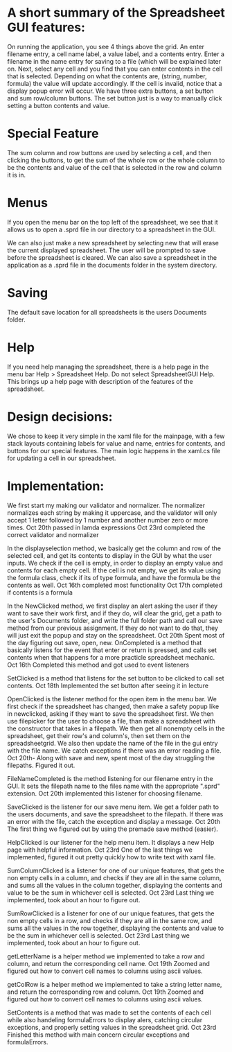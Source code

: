 # A short summary of the Spreadsheet GUI features:

On running the application, you see 4 things above the grid. An enter filename entry,
a cell name label, a value label, and a contents entry.
Enter a filename in the name entry for saving to a file (which will be explained later on.
Next, select any cell and you find that you can enter contents in the cell that is selected.
Depending on what the contents are, (string, number, formula) the value will update accordingly.
If the cell is invalid, notice that a display popup error will occur. We have three extra buttons,
a set button and sum row/column buttons. The set button just is a way to manually
click setting a button contents and value.

# Special Feature
The sum column and row buttons are used by selecting a cell, and then clicking the buttons, to get
the sum of the whole row or the whole column to be the contents and value of the cell that is selected
in the row and column it is in.

# Menus
If you open the menu bar on the top left of the spreadsheet, we see that it allows us to open
a .sprd file in our directory to a spreadsheet in the GUI.

We can also just make a new spreadsheet by selecting new that will erase the current displayed spreadsheet.
The user will be prompted to save before the spreadsheet is cleared.
We can also save a spreadsheet in the application as a .sprd file in the documents folder in
the system directory.

# Saving
The default save location for all spreadsheets is the users Documents folder.

# Help
If you need help managing the spreadsheet, there is a help page in the menu bar Help > Spreadsheet Help. Do not select
SpreadsheetGUI Help. This brings up a help page with description of the features of the spreadsheet.


# Design decisions:
We chose to keep it very simple in the xaml file for the mainpage, with a few stack layouts containing labels
for value and name, entries for contents, and buttons
for our special features. The main logic happens in the xaml.cs file for
updating a cell in our spreadsheet.

# Implementation:
We first start my making our validator and normalizer. The normalizer normalizes each string by making it uppercase,
and the validator will only accept 1 letter followed by 1 number and another number zero or more times.
Oct 20th passed in lamda expressions
Oct 23rd completed the correct validator and normalizer

In the displayselection method, we basically get the column and row of the selected cell, and get its contents to display
in the GUI by what the user inputs. We check if the cell is empty, in order to display an empty value and contents for each empty cell.
If the cell is not empty, we get its value using the formula class, check if its of type formula, and have the formula be the contents as well.
Oct 16th completed most functionality
Oct 17th completed if contents is a formula

In the NewClicked method, we first display an alert asking the user if they want to save their work first, and if they do, will clear the grid,
get a path to the user's Documents folder, and write the full folder path and call our save method from our previous assignment. If they do not
want to do that, they will just exit the popup and stay on the spreadsheet.
Oct 20th Spent most of the day figuring out save, open, new.
OnCompleted is a method that basically listens for the event that enter or return is pressed, and calls set contents when that happens
for a more practicle spreadsheet mechanic.
Oct 16th Completed this method and got used to event listeners

SetClicked is a method that listens for the set button to be clicked to call set contents.
Oct 18th Implemented the set button after seeing it in lecture

OpenClicked is the listener method for the open item in the menu bar. We first check if the
spreadsheet has changed, then make a safety popup like in newclicked, asking if they want to save the
spreadsheet first. We then use filepicker for the user to choose a file, than make a spreadsheet with
the constructor that takes in a filepath. We then get all nonempty cells in the spreadsheet, get their row's and column's,
then set them on the spreadsheetgrid. We also then update the name of the file in the gui entry with the file name. We
catch exceptions if there was an error reading a file.
Oct 20th- Along with save and new, spent most of the day struggling the filepaths. Figured it out.

FileNameCompleted is the method listening for our filename entry in the GUI. It sets the filepath name to the files name with
the appropriate ".sprd" extension.
Oct 20th implemented this listener for choosing filename.

SaveClicked is the listener for our save menu item. We get a folder path to the users documents, and save the spreadsheet to the filepath.
If there was an error with the file, catch the exception and display a message.
Oct 20th The first thing we figured out by using the premade save method (easier).

HelpClicked is our listener for the help menu item. It displays a new Help page with helpful information.
Oct 23rd One of the last things we implemented, figured it out pretty quickly how to write text with xaml file.

SumColumnClicked is a listener for one of our unique features, that gets the non empty cells in a column, and checks if they are all in the same column,
and sums all the values in the column together, displaying the contents and value to be the sum in whichever cell is selected.
Oct 23rd Last thing we implemented, took about an hour to figure out.

SumRowClicked is a listener for one of our unique features, that gets the non empty cells in a row, and checks if they are all in the same row,
and sums all the values in the row together, displaying the contents and value to be the sum in whichever cell is selected.
Oct 23rd Last thing we implemented, took about an hour to figure out.

getLetterName is a helper method we implemented to take a row and column, and return the corresponding cell name.
Oct 19th Zoomed and figured out how to convert cell names to columns using ascii values.

getColRow is a helper method we implemented to take a string letter name, and return the corresponding row and column.
Oct 19th Zoomed and figured out how to convert cell names to columns using ascii values.

SetContents is a method that was made to set the contents of each cell while also handeling formulaErrors to display alers, catching circular exceptions,
and properly setting values in the spreadsheet grid.
Oct 23rd Finished this method with main concern circular exceptions and formulaErrors.
